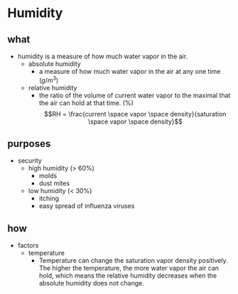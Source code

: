 # Humidity

## what

- humidity is a measure of how much water vapor in the air.
    - absolute humidity
        - a measure of how much water vapor in the air at any one time ($g/m^3$) 
    - relative humidity
        - the ratio of the volume of current water vapor to the maximal that the air can hold at that time. (%)
            $$RH = \frac{current \space vapor \space density}{saturation \space vapor \space density}$$

## purposes

- security
    - high humidity (> 60%)
        - molds
        - dust mites
    - low humidity (< 30%)
        - itching
        - easy spread of influenza viruses
## how

- factors
    - temperature
        - Temperature can change the saturation vapor density positively. The higher the temperature, the more water vapor the air can hold, which means the relative humidity decreases when the absolute humidity does not change. 
